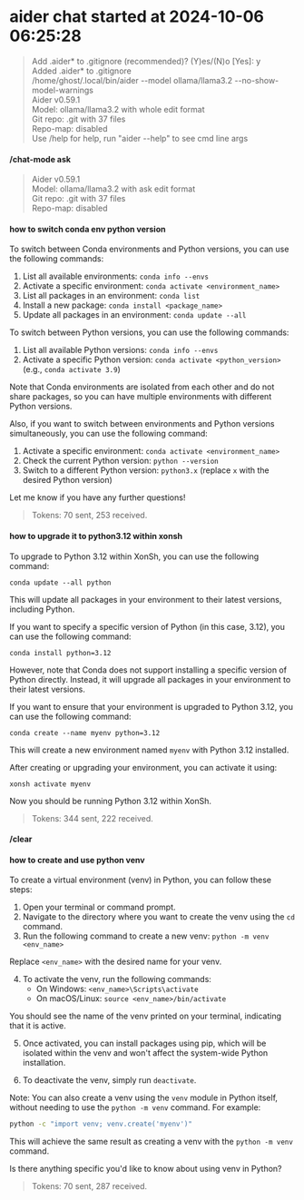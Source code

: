 
# aider chat started at 2024-10-06 06:25:28

> Add .aider* to .gitignore (recommended)? (Y)es/(N)o [Yes]: y  
> Added .aider* to .gitignore  
> /home/ghost/.local/bin/aider --model ollama/llama3.2 --no-show-model-warnings  
> Aider v0.59.1  
> Model: ollama/llama3.2 with whole edit format  
> Git repo: .git with 37 files  
> Repo-map: disabled  
> Use /help <question> for help, run "aider --help" to see cmd line args  

#### /chat-mode ask  
> Aider v0.59.1  
> Model: ollama/llama3.2 with ask edit format  
> Git repo: .git with 37 files  
> Repo-map: disabled  

#### how to switch conda env python version  

To switch between Conda environments and Python versions, you can use the following commands:

1. List all available environments: `conda info --envs`
2. Activate a specific environment: `conda activate <environment_name>`
3. List all packages in an environment: `conda list`
4. Install a new package: `conda install <package_name>`
5. Update all packages in an environment: `conda update --all`

To switch between Python versions, you can use the following commands:

1. List all available Python versions: `conda info --envs`
2. Activate a specific Python version: `conda activate <python_version>` (e.g., `conda activate 3.9`)

Note that Conda environments are isolated from each other and do not share packages, so you can have multiple environments with different Python versions.

Also, if you want to switch between environments and Python versions simultaneously, you can use the following command:

1. Activate a specific environment: `conda activate <environment_name>`
2. Check the current Python version: `python --version`
3. Switch to a different Python version: `python3.x` (replace `x` with the desired Python version)

Let me know if you have any further questions!

> Tokens: 70 sent, 253 received.  

#### how to upgrade it to python3.12 within xonsh  

To upgrade to Python 3.12 within XonSh, you can use the following command:

```xonsh
conda update --all python
```

This will update all packages in your environment to their latest versions, including Python.

If you want to specify a specific version of Python (in this case, 3.12), you can use the following command:

```xonsh
conda install python=3.12
```

However, note that Conda does not support installing a specific version of Python directly. Instead, it will upgrade all packages in your environment to their latest versions.

If you want to ensure that your environment is upgraded to Python 3.12, you can use the following command:

```xonsh
conda create --name myenv python=3.12
```

This will create a new environment named `myenv` with Python 3.12 installed.

After creating or upgrading your environment, you can activate it using:

```xonsh
xonsh activate myenv
```

Now you should be running Python 3.12 within XonSh.

> Tokens: 344 sent, 222 received.  

#### /clear  

#### how to create and use python venv  

To create a virtual environment (venv) in Python, you can follow these steps:

1. Open your terminal or command prompt.
2. Navigate to the directory where you want to create the venv using the `cd` command.
3. Run the following command to create a new venv: `python -m venv <env_name>`

Replace `<env_name>` with the desired name for your venv.

4. To activate the venv, run the following commands:
   * On Windows: `<env_name>\Scripts\activate`
   * On macOS/Linux: `source <env_name>/bin/activate`

You should see the name of the venv printed on your terminal, indicating that it is active.

5. Once activated, you can install packages using pip, which will be isolated within the venv and won't affect the system-wide Python installation.

6. To deactivate the venv, simply run `deactivate`.

Note: You can also create a venv using the `venv` module in Python itself, without needing to use the `python -m venv` command. For example:

```bash
python -c "import venv; venv.create('myenv')"
```

This will achieve the same result as creating a venv with the `python -m venv` command.

Is there anything specific you'd like to know about using venv in Python?

> Tokens: 70 sent, 287 received.  
